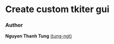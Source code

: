# Create custom tkiter gui

### Author

**Nguyen Thanh Tung** [(tung-ngt)](https://github.com/tung-ngt/tkinter-custom-gui)